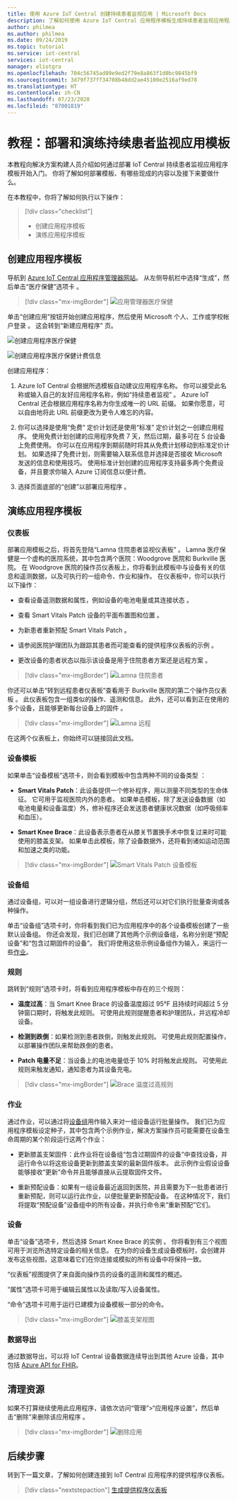 ```yaml
---
title: 使用 Azure IoT Central 创建持续患者监视应用 | Microsoft Docs
description: 了解如何使用 Azure IoT Central 应用程序模板生成持续患者监视应用程序。
author: philmea
ms.author: philmea
ms.date: 09/24/2019
ms.topic: tutorial
ms.service: iot-central
services: iot-central
manager: eliotgra
ms.openlocfilehash: 704c56745ad89e9ed2f79e8a863f1d0bc9845bf9
ms.sourcegitcommit: 3d79f737ff34708b48dd2ae45100e2516af9ed78
ms.translationtype: HT
ms.contentlocale: zh-CN
ms.lasthandoff: 07/23/2020
ms.locfileid: "87001819"
---
```

# <a name="tutorial-deploy-and-walkthrough-a-continuous-patient-monitoring-app-template"></a>教程：部署和演练持续患者监视应用模板



本教程向解决方案构建人员介绍如何通过部署 IoT Central 持续患者监视应用程序模板开始入门。 你将了解如何部署模板、有哪些现成的内容以及接下来要做什么。

在本教程中，你将了解如何执行以下操作：

> [!div class="checklist"]
> * 创建应用程序模板
> * 演练应用程序模板

## <a name="create-an-application-template"></a>创建应用程序模板

导航到 [Azure IoT Central 应用程序管理器网站](https://apps.azureiotcentral.com/)。 从左侧导航栏中选择“生成”，然后单击“医疗保健”选项卡   。 

>[!div class="mx-imgBorder"] 
>![应用管理器医疗保健](media/app-manager-health.png)

单击“创建应用”按钮开始创建应用程序，然后使用 Microsoft 个人、工作或学校帐户登录  。 这会转到“新建应用程序”  页。

![创建应用程序医疗保健](media/app-manager-health-create.png)

![创建应用程序医疗保健计费信息](media/app-manager-health-create-billinginfo.png)

创建应用程序：

1. Azure IoT Central 会根据所选模板自动建议应用程序名称。 你可以接受此名称或输入自己的友好应用程序名称，例如“持续患者监视”  。 Azure IoT Central 还会根据应用程序名称为你生成唯一的 URL 前缀。 如果你愿意，可以自由地将此 URL 前缀更改为更令人难忘的内容。

2. 你可以选择是使用“免费”  定价计划还是使用“标准”  定价计划之一创建应用程序。 使用免费计划创建的应用程序免费 7 天，然后过期，最多可在 5 台设备上免费使用。 你可以在应用程序到期前随时将其从免费计划移动到标准定价计划。 如果选择了免费计划，则需要输入联系信息并选择是否接收 Microsoft 发送的信息和使用技巧。 使用标准计划创建的应用程序支持最多两个免费设备，并且要求你输入 Azure 订阅信息以便计费。

3. 选择页面底部的“创建”以部署应用程序  。

## <a name="walk-through-the-application-template"></a>演练应用程序模板

### <a name="dashboards"></a>仪表板

部署应用模板之后，将首先登陆“Lamna 住院患者监视仪表板”  。 Lamna 医疗保健是一个虚构的医院系统，其中包含两个医院：Woodgrove 医院和 Burkville 医院。 在 Woodgrove 医院的操作员仪表板上，你将看到此模板中与设备有关的信息和遥测数据，以及可执行的一组命令、作业和操作。 在仪表板中，你可以执行以下操作：

* 查看设备遥测数据和属性，例如设备的电池电量或其连接状态   。

* 查看 Smart Vitals Patch 设备的平面布置图和位置  。

* 为新患者重新预配 Smart Vitals Patch  。

* 请参阅医院护理团队为跟踪其患者而可能查看的提供程序仪表板的示例  。

* 更改设备的患者状态以指示该设备是用于住院患者方案还是远程方案  。

>[!div class="mx-imgBorder"] 
>![Lamna 住院患者](media/lamna-in-patient.png)

你还可以单击“转到远程患者仪表板”查看用于 Burkville 医院的第二个操作员仪表板  。 此仪表板包含一组类似的操作、遥测和信息。 此外，还可以看到正在使用的多个设备，且能够更新每台设备上的固件  。

>[!div class="mx-imgBorder"] 
>![Lamna 远程](media/lamna-remote.png)

在这两个仪表板上，你始终可以链接回此文档。

### <a name="device-templates"></a>设备模板

如果单击“设备模板”选项卡，则会看到模板中包含两种不同的设备类型  ：

* **Smart Vitals Patch**：此设备提供一个修补程序，用以测量不同类型的生命体征。 它可用于监视医院内外的患者。 如果单击模板，除了发送设备数据（如电池电量和设备温度）外，修补程序还会发送患者健康状况数据（如呼吸频率和血压）。

* **Smart Knee Brace**：此设备表示患者在从膝关节置换手术中恢复过来时可能使用的膝盖支架。 如果单击此模板，除了设备数据外，还将看到诸如运动范围和加速之类的功能。

>[!div class="mx-imgBorder"] 
>![Smart Vitals Patch 设备模板](media/smart-vitals-device-template.png)

### <a name="device-groups"></a>设备组 
通过设备组，可以对一组设备进行逻辑分组，然后还可以对它们执行批量查询或各种操作。 

单击“设备组”选项卡时，你将看到我们已为应用程序中的各个设备模板创建了一些默认设备组。 你还会发现，我们已创建了其他两个示例设备组，名称分别是“预配设备”和“包含过期固件的设备”。 我们将使用这些示例设备组作为输入，来运行一些[作业](#jobs)。

### <a name="rules"></a>规则

跳转到“规则”选项卡时，将看到应用程序模板中存在的三个规则：

* **温度过高**：当 Smart Knee Brace 的设备温度超过 95&deg;F 且持续时间超过 5 分钟窗口期时，将触发此规则。 可使用此规则提醒患者和护理团队，并远程冷却设备。

* **检测到跌倒**：如果检测到患者跌倒，则触发此规则。 可使用此规则配置操作，以部署操作团队来帮助跌倒的患者。

* **Patch 电量不足**：当设备上的电池电量低于 10% 时将触发此规则。 可使用此规则来触发通知，通知患者为其设备充电。

>[!div class="mx-imgBorder"] 
>![Brace 温度过高规则](media/brace-temp-rule.png)

### <a name="jobs"></a>作业

通过作业，可以通过将[设备组](#device-groups)用作输入来对一组设备运行批量操作。 我们已为应用程序模板设定种子，其中包含两个示例作业，解决方案操作员可能需要在设备生命周期的某个阶段运行这两个作业：
* 更新膝盖支架固件：此作业将在设备组“包含过期固件的设备”中查找设备，并运行命令以将这些设备更新到膝盖支架的最新固件版本。 此示例作业假设设备能够接收“更新”命令并且能够直接从云提取固件文件。  

* 重新预配设备：如果有一组设备最近返回到医院，并且需要为下一批患者进行重新预配，则可以运行此作业，以便批量更新预配设备。 在这种情况下，我们将提取“预配设备”设备组中的所有设备，并执行命令来“重新预配”它们。 

### <a name="devices"></a>设备

单击“设备”选项卡，然后选择 Smart Knee Brace 的实例 。 你将看到有三个视图可用于浏览所选特定设备的相关信息。 在为你的设备生成设备模板时，会创建并发布这些视图，这意味着它们在你连接或模拟的所有设备中将保持一致。

“仪表板”视图提供了来自面向操作员的设备的遥测和属性的概述。

“属性”选项卡可用于编辑云属性以及读取/写入设备属性。

“命令”选项卡可用于运行已建模为设备模板一部分的命令。

>[!div class="mx-imgBorder"] 
>![膝盖支架视图](media/knee-brace-dashboard.png)

### <a name="data-export"></a>数据导出

通过数据导出，可以将 IoT Central 设备数据连续导出到其他 Azure 设备，其中包括 [Azure API for FHIR](concept-continuous-patient-monitoring-architecture.md#export-to-azure-api-for-fhir)。

## <a name="clean-up-resources"></a>清理资源

如果不打算继续使用此应用程序，请依次访问“管理”>“应用程序设置”，然后单击“删除”来删除该应用程序 。

>[!div class="mx-imgBorder"] 
>![删除应用](media/admin-delete.png)

## <a name="next-steps"></a>后续步骤

转到下一篇文章，了解如何创建连接到 IoT Central 应用程序的提供程序仪表板。

> [!div class="nextstepaction"]
> [生成提供程序仪表板](howto-health-data-triage.md)